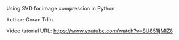 Using SVD for image compression in Python

Author:
Goran Trlin

Video tutorial URL:
https://www.youtube.com/watch?v=SU851ljMIZ8
